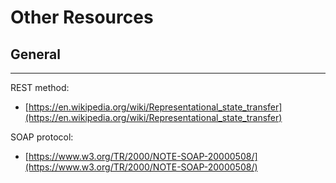 # Other Resources

## General

---

REST method:

- [https://en.wikipedia.org/wiki/Representational_state_transfer](https://en.wikipedia.org/wiki/Representational_state_transfer)

SOAP protocol:

- [https://www.w3.org/TR/2000/NOTE-SOAP-20000508/](https://www.w3.org/TR/2000/NOTE-SOAP-20000508/)
